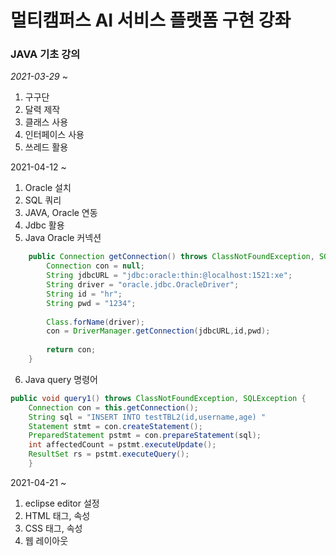 # 멀티캠퍼스 AI 서비스 플랫폼 구현 강좌 

### JAVA 기초 강의

*2021-03-29* ~

1. 구구단
2. 달력 제작
3. 클래스 사용
4. 인터페이스 사용
5. 쓰레드 활용



2021-04-12 ~

1. Oracle 설치
2. SQL 쿼리
3. JAVA, Oracle 연동
4. Jdbc 활용
5. Java Oracle 커넥션

```java
	public Connection getConnection() throws ClassNotFoundException, SQLException {
		Connection con = null;
		String jdbcURL = "jdbc:oracle:thin:@localhost:1521:xe";
		String driver = "oracle.jdbc.OracleDriver";
		String id = "hr";
		String pwd = "1234";
		
		Class.forName(driver);
		con = DriverManager.getConnection(jdbcURL,id,pwd);
		
		return con;
	}
```

6. Java query 명령어

```java
public void query1() throws ClassNotFoundException, SQLException {
    Connection con = this.getConnection();
    String sql = "INSERT INTO testTBL2(id,username,age) "
    Statement stmt = con.createStatement();
    PreparedStatement pstmt = con.prepareStatement(sql);
    int affectedCount = pstmt.executeUpdate();
    ResultSet rs = pstmt.executeQuery();
	}
```



2021-04-21 ~

1. eclipse editor 설정
2. HTML 태그, 속성
3. CSS 태그, 속성
4. 웹 레이아웃